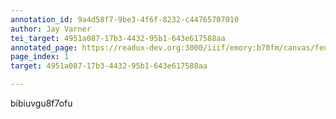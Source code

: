 ```yaml
---
annotation_id: 9a4d58f7-9be3-4f6f-8232-c44765707010
author: Jay Varner
tei_target: 4951a087-17b3-4432-95b1-643e617588aa
annotated_page: https://readux-dev.org:3000/iiif/emory:b70fm/canvas/fedora:emory:gz6dp
page_index: 1
target: 4951a087-17b3-4432-95b1-643e617588aa

---
```

<p>bibiuvgu8f7ofu</p>